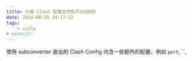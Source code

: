 ```yaml
---
title: 分离 Clash 配置文件和节点&规则
date: 2024-06-25 14:17:12
tags:
    - cxzlw
# excerpt:
---
```


使用 subconverter 直出的 Clash Config 内含一些额外的配置，例如 `port`, ``,
